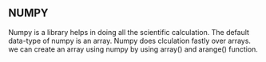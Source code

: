 ## NUMPY
Numpy is a library helps in doing all the scientific calculation.
The default data-type of numpy is an array.
Numpy does clculation fastly over arrays.
we can create an array using numpy by using array() and arange() function.
